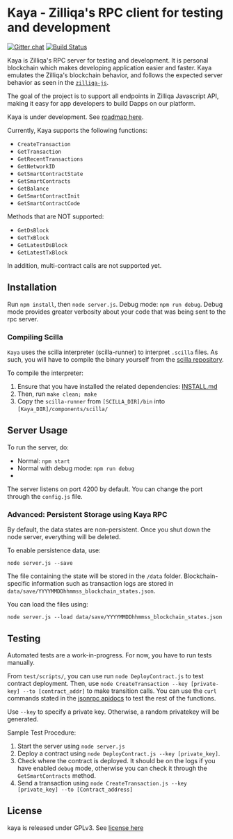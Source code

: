 # Kaya - Zilliqa's RPC client for testing and development
[![Gitter chat](http://img.shields.io/badge/chat-on%20gitter-077a8f.svg)](https://gitter.im/Zilliqa/CommunityDev)
[![Build Status](https://travis-ci.com/Zilliqa/kaya.svg?branch=master)](https://travis-ci.com/Zilliqa/kaya)


Kaya is Zilliqa's RPC server for testing and development. It is personal blockchain which makes developing application easier and faster. Kaya emulates the Zilliqa's blockchain behavior, and follows the expected server behavior as seen in the [`zilliqa-js`](https://github.com/Zilliqa/Zilliqa-JavaScript-Library).

The goal of the project is to support all endpoints in Zilliqa Javascript API, making it easy for app developers to build Dapps on our platform.

Kaya is under development. See [roadmap here](https://github.com/Zilliqa/kaya/blob/master/ROADMAP.md). 

Currently, Kaya supports the following functions:
* `CreateTransaction`
* `GetTransaction`
* `GetRecentTransactions`
* `GetNetworkID`
* `GetSmartContractState`
* `GetSmartContracts`
* `GetBalance`
* `GetSmartContractInit`
* `GetSmartContractCode`

Methods that are NOT supported:
* `GetDsBlock`
* `GetTxBlock`
* `GetLatestDsBlock`
* `GetLatestTxBlock`

In addition, multi-contract calls are not supported yet.

## Installation
Run `npm install`, then `node server.js`.
Debug mode: `npm run debug`. Debug mode provides greater verbosity about your code that was being sent to the rpc server.

### Compiling Scilla

`Kaya` uses the scilla interpreter (scilla-runner) to interpret `.scilla` files. As such, you will have to compile the binary yourself from the [scilla repository](https://github.com/Zilliqa/scilla).

To compile the interpreter:
1. Ensure that you have installed the related dependencies: [INSTALL.md](https://github.com/Zilliqa/scilla/blob/master/INSTALL.md)
2. Then, run `make clean; make`
3. Copy the `scilla-runner` from `[SCILLA_DIR]/bin` into `[Kaya_DIR]/components/scilla/`

## Server Usage

To run the server, do:
* Normal: `npm start`
* Normal with debug mode: `npm run debug`
*
The server listens on port 4200 by default. You can change the port through the `config.js` file.

### Advanced: Persistent Storage using Kaya RPC
By default, the data states are non-persistent. Once you shut down the node server, everything will be deleted.

To enable persistence data, use:
```
node server.js --save
```
The file containing the state will be stored in the `/data` folder. Blockchain-specific information such as transaction logs are stored in `data/save/YYYYMMDDhhmmss_blockchain_states.json`.

You can load the files using:
```
node server.js --load data/save/YYYYMMDDhhmmss_blockchain_states.json
```

## Testing

Automated tests are a work-in-progress. For now, you have to run tests manually. 

From `test/scripts/`, you can use run `node DeployContract.js` to test contract deployment. 
Then, use `node CreateTransaction --key [private-key] --to [contract_addr]` to make transition calls. 
You can use the `curl` commands stated in the [jsonrpc apidocs](https://apidocs.zilliqa.com/#introduction) to test the rest of the functions.

Use `--key` to specify a private key. Otherwise, a random privatekey will be generated.

Sample Test Procedure: 
1. Start the server using `node server.js`
2. Deploy a contract using `node DeployContract.js --key [private_key]`.
3. Check where the contract is deployed. It should be on the logs if you have enabled `debug` mode, otherwise you can check it through the `GetSmartContracts` method.
4. Send a transaction using `node CreateTransaction.js --key [private_key] --to [Contract_address]`

## License

kaya is released under GPLv3. See [license here](https://github.com/Zilliqa/kaya/blob/master/LICENSE)
